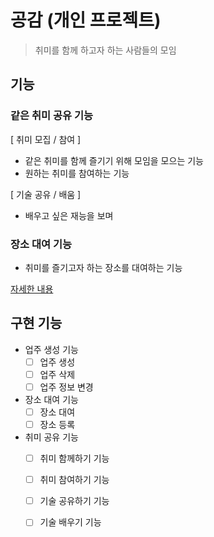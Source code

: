 # 공감 (개인 프로젝트)
> 취미를 함께 하고자 하는 사람들의 모임

## 기능

### 같은 취미 공유 기능

[ 취미 모집 / 참여 ]
- 같은 취미를 함께 즐기기 위해 모임을 모으는 기능
- 원하는 취미를 참여하는 기능

[ 기술 공유 / 배움 ]
- 배우고 싶은 재능을 보며 


### 장소 대여 기능
- 취미를 즐기고자 하는 장소를 대여하는 기능


[자세한 내용]()


## 구현 기능

- 업주 생성 기능
  - [ ] 업주 생성
  - [ ] 업주 삭제
  - [ ] 업주 정보 변경

- 장소 대여 기능
  - [ ] 장소 대여
  - [ ] 장소 등록

- 취미 공유 기능
  - [ ] 취미 함께하기 기능
  - [ ] 취미 참여하기 기능
  - [ ] 기술 공유하기 기능
  - [ ] 기술 배우기 기능

